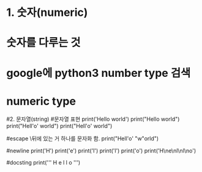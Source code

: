 # 1. 숫자(numeric)
# 숫자를 다루는 것 
# google에 python3 number type 검색
# numeric type 

#2. 문자열(string)
#문자열 표현
print('Hello world')
print("Hello world")
print("Hell'o' world")
print("Hell'o' world")

#escape \뒤에 있는 거 하나를 문자화 함.
print("Hell'o' \"w\"orld")

#newline
print('H')
print('e')
print('l')
print('l')
print('o')
print('H\ne\nl\nl\no')

#docsting
print('''
H
e
l
l
o
''')
